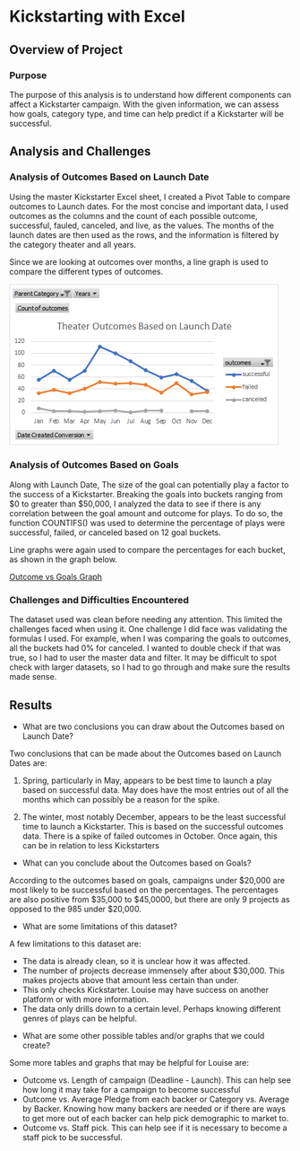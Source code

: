 # Kickstarting with Excel

## Overview of Project

### Purpose

The purpose of this analysis is to understand how different components can affect a Kickstarter campaign. With the given information, we can assess how goals, category type, and time can help predict if a Kickstarter will be successful. 

## Analysis and Challenges

### Analysis of Outcomes Based on Launch Date

Using the master Kickstarter Excel sheet, I created a Pivot Table to compare outcomes to Launch dates. For the most concise and important data, I used outcomes as the columns and the count of each possible outcome, successful, fauled, canceled, and live, as the values. The months of the launch dates are then used as the rows, and the information is filtered by the category theater and all years. 

Since we are looking at outcomes over months, a line graph is used to compare the different types of outcomes. 

![Outcomes vs Launch Graph](https://github.com/ajg318/kickstarter-analysis/blob/main/resources/Theater_Outcomes_vs_Launch.png)

### Analysis of Outcomes Based on Goals

Along with Launch Date, The size of the goal can potentially play a factor to the success of a Kickstarter. Breaking the goals into buckets ranging from $0 to greater than $50,000, I analyzed the data to see if there is any correlation between the goal amount and outcome for plays. To do so, the function COUNTIFS() was used to determine the percentage of plays were successful, failed, or canceled based on 12 goal buckets. 

Line graphs were again used to compare the percentages for each bucket, as shown in the graph below.

[Outcome vs Goals Graph](https://github.com/ajg318/kickstarter-analysis/blob/main/resources/Outcomes_vs_Goals.png)

### Challenges and Difficulties Encountered

The dataset used was clean before needing any attention. This limited the challenges faced when using it. One challenge I did face was validating the formulas I used. For example, when I was comparing the goals to outcomes, all the buckets had 0% for canceled. I wanted to double check if that was true, so I had to user the master data and filter. It may be difficult to spot check with larger datasets, so I had to go through and make sure the results made sense.

## Results

- What are two conclusions you can draw about the Outcomes based on Launch Date?

Two conclusions that can be made about the Outcomes based on Launch Dates are:

1. Spring, particularly in May, appears to be best time to launch a play based on successful data. May does have the most entries out of all the months which can possibly be a reason for the spike. 

2. The winter, most notably December, appears to be the least successful time to launch a Kickstarter. This is based on the successful outcomes data. There is a spike of failed outcomes in October. Once again, this can be in relation to less Kickstarters

- What can you conclude about the Outcomes based on Goals?

According to the outcomes based on goals, campaigns under $20,000 are most likely to be successful based on the percentages. The percentages are also positive from $35,000 to $45,0000, but there are only 9 projects as opposed to the 985 under $20,000.

- What are some limitations of this dataset?

A few limitations to this dataset are:

* The data is already clean, so it is unclear how it was affected.
* The number of projects decrease immensely after about $30,000. This makes projects above that amount less certain than under. 
* This only checks Kickstarter. Louise may have success on another platform or with more information.
* The data only drills down to a certain level. Perhaps knowing different genres of plays can be helpful.

- What are some other possible tables and/or graphs that we could create?

Some more tables and graphs that may be helpful for Louise are:

* Outcome vs. Length of campaign (Deadline - Launch). This can help see how long it may take for a campaign to become successful
* Outcome vs. Average Pledge from each backer or Category vs. Average by Backer. Knowing how many backers are needed or if there are ways to get more out of each backer can help pick demographic to market to.
* Outcome vs. Staff pick. This can help see if it is necessary to become a staff pick to be successful.


